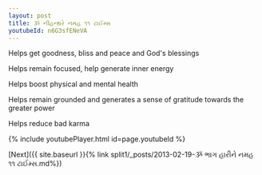```yaml
---
layout: post
title: ૐ નીહન્થરે નમહ ૧૧ ટાઈમ્સ
youtubeId: n6G3sfENeVA
---
```

 
 
Helps get goodness, bliss and peace and God's blessings
 
Helps remain focused, help generate inner energy 
 
Helps boost physical and mental health 
 
Helps remain grounded and generates a sense of gratitude towards the greater power 
 
Helps reduce bad karma
 
 
 
 


{% include youtubePlayer.html id=page.youtubeId %}
 
[Next]({{ site.baseurl }}{% link  split1/_posts/2013-02-19-ૐ ભાગ હારીને નમહ ૧૧ ટાઈમ્સ.md%})
 
